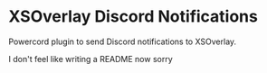 # XSOverlay Discord Notifications

Powercord plugin to send Discord notifications to XSOverlay.

I don't feel like writing a README now sorry

